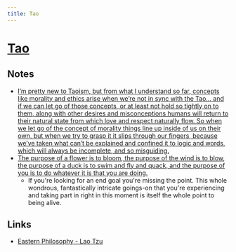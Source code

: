 ```yaml
---
title: Tao
---
```


# [Tao](https://en.wikipedia.org/wiki/Tao)

## Notes

- [I’m pretty new to Taoism, but from what I understand so far, concepts like morality and ethics arise when we’re not in sync with the Tao... and if we can let go of those concepts, or at least not hold so tightly on to them, along with other desires and misconceptions humans will return to their natural state from which love and respect naturally flow. So when we let go of the concept of morality things line up inside of us on their own, but when we try to grasp it it slips through our fingers, because we’ve taken what can’t be explained and confined it to logic and words, which will always be incomplete, and so misguiding.](https://www.reddit.com/r/taoism/comments/9rgqka/what_is_the_daoist_conceptionunderstanding_of/)
- [The purpose of a flower is to bloom, the purpose of the wind is to blow, the purpose of a duck is to swim and fly and quack, and the purpose of you is to do whatever it is that you are doing.](https://www.reddit.com/r/taoism/comments/9qnmt2/what_is_the_point_of_being_here_of_being_alive/)
  - If you're looking for an end goal you're missing the point. This whole wondrous, fantastically intricate goings-on that you're experiencing and taking part in right in this moment is itself the whole point to being alive.

## Links

- [Eastern Philosophy - Lao Tzu](https://www.youtube.com/watch?v=dFb7Hxva5rg)
